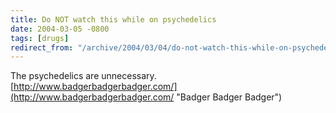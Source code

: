 ```yaml
---
title: Do NOT watch this while on psychedelics
date: 2004-03-05 -0800
tags: [drugs]
redirect_from: "/archive/2004/03/04/do-not-watch-this-while-on-psychedelics.aspx/"
---
```


The psychedelics are unnecessary.
[http://www.badgerbadgerbadger.com/](http://www.badgerbadgerbadger.com/ "Badger Badger Badger")


